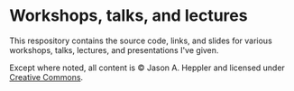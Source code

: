 # Workshops, talks, and lectures

This respository contains the source code, links, and slides for various workshops, talks, lectures, and presentations I've given.

Except where noted, all content is © Jason A. Heppler and licensed under [Creative Commons](https://creativecommons.org/licenses/by-sa/4.0/).
